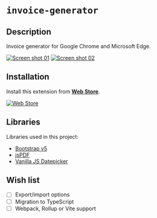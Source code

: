 # `invoice-generator`

## Description

Invoice generator for Google Chrome and Microsoft Edge.

[![Screen shot 01][screenshot-01-url]][web-store-url]
[![Screen shot 02][screenshot-02-url]][web-store-url]

## Installation

Install this extension from **[Web Store][web-store-url]**.

[![Web Store][invoice-generator-logo-url]][web-store-url]

## Libraries

Libraries used in this project:

- [Bootstrap v5][bootstrap-url]
- [jsPDF][jspdf-url]
- [Vanilla JS Datepicker][vanillajs-datepicker-url]

## Wish list

- [ ] Export/import options
- [ ] Migration to TypeScript
- [ ] Webpack, Rollup or Vite support

[web-store-url]: https://chrome.google.com/webstore/detail/invoice-generator/obdabdocagpfclncklefebhhgggkbbnk 'Invoice generator Web Store'
[screenshot-01-url]: https://user-images.githubusercontent.com/1456829/161170913-4aba03ff-fff7-4644-b218-56b5edea1844.png 'Invoice generator'
[screenshot-02-url]: https://user-images.githubusercontent.com/1456829/160723446-7a380782-6a8b-42ca-aa54-e8f994b40787.png 'Invoice generator options'
[invoice-generator-logo-url]: https://user-images.githubusercontent.com/1456829/160723531-b3ca1905-5f77-443c-9360-d4b4f8b4005d.png 'Invoice generator logo'
[bootstrap-url]: https://github.com/twbs/bootstrap 'Bootstrap v5 repository'
[jspdf-url]: https://github.com/parallax/jsPDF 'jsPDF repository'
[vanillajs-datepicker-url]: https://github.com/mymth/vanillajs-datepicker 'Vanilla JS Datepicker repository'

